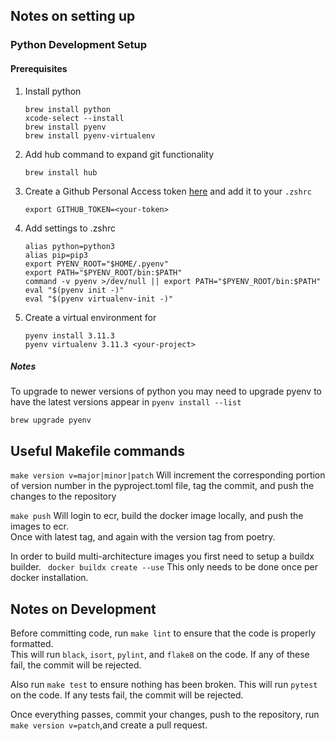 ## Notes on setting up 

### Python Development Setup

#### Prerequisites
1. Install python
    ```shell
    brew install python
    xcode-select --install
    brew install pyenv  
    brew install pyenv-virtualenv
    ```
2. Add hub command to expand git functionality
    ```shell
    brew install hub
    ```
3. Create a Github Personal Access token [here](https://github.com/settings/tokens) and add it to your `.zshrc`
    ```shell
    export GITHUB_TOKEN=<your-token>
    ```
4. Add settings to .zshrc
    ```shell
    alias python=python3
    alias pip=pip3
    export PYENV_ROOT="$HOME/.pyenv"
    export PATH="$PYENV_ROOT/bin:$PATH"
    command -v pyenv >/dev/null || export PATH="$PYENV_ROOT/bin:$PATH"
    eval "$(pyenv init -)"
    eval "$(pyenv virtualenv-init -)"
    ```
5. Create a virtual environment for <your-project>
    ```shell
    pyenv install 3.11.3
    pyenv virtualenv 3.11.3 <your-project>
    ```

##### Notes
To upgrade to newer versions of python you may need to upgrade pyenv to have the latest 
versions appear in `pyenv install --list`
```shell
brew upgrade pyenv
``` 

## Useful Makefile commands
`make version v=major|minor|patch` Will increment the corresponding portion of version number in the pyproject.toml 
file, tag the commit, and push the changes to the repository

`make push` Will login to ecr, build the docker image locally, and push the images to ecr.  
Once with latest tag, and again with the version tag from poetry. 

In order to build multi-architecture images you first 
need to setup a buildx builder.  ` docker buildx create --use` This only needs to be done once per docker installation.  

## Notes on Development
Before committing code, run `make lint` to ensure that the code is properly formatted.  
This will run `black`, `isort`, `pylint`, and `flake8` on the code.  If any of these fail, the commit will be rejected.

Also run `make test` to ensure nothing has been broken.  This will run `pytest` on the code.  If any tests fail, 
the commit will be rejected.

Once everything passes, commit your changes, push to the repository, run `make version v=patch`,and create a pull 
request.
